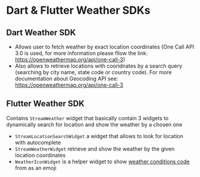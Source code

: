 # Dart & Flutter Weather SDKs

## Dart Weather SDK

 * Allows user to fetch weather by exact location coordinates (One Call API 3.0 is used, for more information please fllow the link: https://openweathermap.org/api/one-call-3)
 * Also allows to retrieve locations with cooridnates by a search query (searching by city name, state code or country code). For more documentation about Geocoding API see: https://openweathermap.org/api/one-call-3


## Flutter Weather SDK

Contains `StreamWeather` widget that basically contain 3 widgets to dynamically search for location and show the weather by a chosen one

*  `StreamLocationSearchWidget` a widget that allows to look for location with autocomplete
*  `StreamWeatherWidget` retrieve and show the weather by the given location coordinates
*  `WeatherIconWidget` is a helper widget to show [weather conditions code](https://openweathermap.org/weather-conditions) from as an emoji



